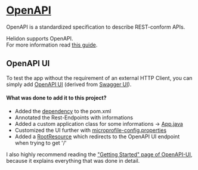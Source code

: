 # [OpenAPI](https://www.openapis.org/)

OpenAPI is a standardized specification to describe REST-conform APIs.

Helidon supports OpenAPI.<br>
For more information read [this guide](https://medium.com/helidon/project-helidon-and-openapi-54a1fadc75b1).

## OpenAPI UI
To test the app without the requirement of an external HTTP Client, you can simply add [OpenAPI UI](https://github.com/microprofile-extensions/openapi-ext/blob/main/openapi-ui/README.md) (derived from [Swagger UI](https://swagger.io/tools/swagger-ui/)).

#### What was done to add it to this project?
* Added the [dependency](https://mvnrepository.com/artifact/org.microprofile-ext.openapi-ext/openapi-ui) to the pom.xml
* Annotated the Rest-Endpoints with informations
* Added a custom application class for some informations → [App.java](../src/main/java/hackathon/microstream/service/system/App.java)
* Customized the UI further with [microprofile-config.properties](../src/main/resources/META-INF/microprofile-config.properties#L9-L11)
* Added a [RootResource](../src/main/java/hackathon/microstream/service/rest/resource/RootResource.java) which redirects to the OpenAPI UI endpoint when trying to get '/'

I also highly recommend reading the ["Getting Started" page of OpenAPI-UI](https://github.com/microprofile-extensions/openapi-ext/blob/main/openapi-ui/README.md#getting-started), because it explains everything that was done in detail.
